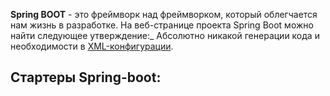**Spring BOOT** - это фреймворк над фреймворком, который облегчается нам жизнь в разработке. На веб-странице проекта Spring Boot можно найти следующее утверждение:_ Абсолютно никакой генерации кода и необходимости в [XML-конфигурации](spring_XML%20Конфигурация.md).

Стартеры Spring-boot:
- 